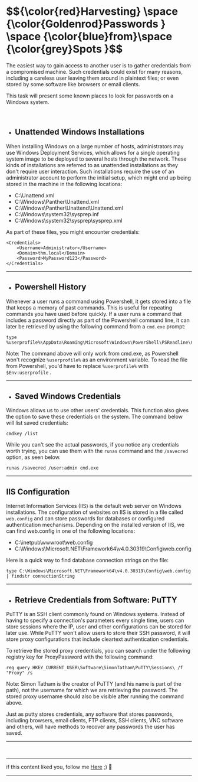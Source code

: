 <h1>$${\color{red}Harvesting} \space {\color{Goldenrod}Passwords } \space {\color{blue}from}\space {\color{grey}Spots }$$</h1>

The easiest way to gain access to another user is to gather credentials from a compromised machine. Such credentials could exist for many reasons, including a careless user leaving them around in plaintext files; or even stored by some software like browsers or email clients.

This task will present some known places to look for passwords on a Windows system.

<br>

* ## Unattended Windows Installations

When installing Windows on a large number of hosts, administrators may use Windows Deployment Services, which allows for a single operating system image to be deployed to several hosts through the network. These kinds of installations are referred to as unattended installations as they don't require user interaction. Such installations require the use of an administrator account to perform the initial setup, which might end up being stored in the machine in the following locations:

  * C:\Unattend.xml
  * C:\Windows\Panther\Unattend.xml
  * C:\Windows\Panther\Unattend\Unattend.xml
  * C:\Windows\system32\sysprep.inf
  * C:\Windows\system32\sysprep\sysprep.xml

As part of these files, you might encounter credentials:

```
<Credentials>
    <Username>Administrator</Username>
    <Domain>thm.local</Domain>
    <Password>MyPassword123</Password>
</Credentials>
```
*****



* ## Powershell History

Whenever a user runs a command using Powershell, it gets stored into a file that keeps a memory of past commands. This is useful for repeating commands you have used before quickly. If a user runs a command that includes a password directly as part of the Powershell command line, it can later be retrieved by using the following command from a ```cmd.exe``` prompt:

```
type %userprofile%\AppData\Roaming\Microsoft\Windows\PowerShell\PSReadline\ConsoleHost_history.txt
```

Note: The command above will only work from cmd.exe, as Powershell won't recognize ```%userprofile%``` as an environment variable. To read the file from Powershell, you'd have to replace ```%userprofile%``` with ```$Env:userprofile``` . 

*******


* ## Saved Windows Credentials

Windows allows us to use other users' credentials. This function also gives the option to save these credentials on the system. The command below will list saved credentials:

```
cmdkey /list
```

While you can't see the actual passwords, if you notice any credentials worth trying, you can use them with the ```runas``` command and the ```/savecred``` option, as seen below.

```
runas /savecred /user:admin cmd.exe
```

*******


## IIS Configuration

Internet Information Services (IIS) is the default web server on Windows installations. The configuration of websites on IIS is stored in a file called ```web.config``` and can store passwords for databases or configured authentication mechanisms. Depending on the installed version of IIS, we can find web.config in one of the following locations:

  * C:\inetpub\wwwroot\web.config
  * C:\Windows\Microsoft.NET\Framework64\v4.0.30319\Config\web.config

Here is a quick way to find database connection strings on the file:

```
type C:\Windows\Microsoft.NET\Framework64\v4.0.30319\Config\web.config | findstr connectionString
```

********


* ## Retrieve Credentials from Software: PuTTY

PuTTY is an SSH client commonly found on Windows systems. Instead of having to specify a connection's parameters every single time, users can store sessions where the IP, user and other configurations can be stored for later use. While PuTTY won't allow users to store their SSH password, it will store proxy configurations that include cleartext authentication credentials.

To retrieve the stored proxy credentials, you can search under the following registry key for ProxyPassword with the following command:

```
reg query HKEY_CURRENT_USER\Software\SimonTatham\PuTTY\Sessions\ /f "Proxy" /s
```

Note: Simon Tatham is the creator of PuTTY (and his name is part of the path), not the username for which we are retrieving the password. The stored proxy username should also be visible after running the command above.

Just as putty stores credentials, any software that stores passwords, including browsers, email clients, FTP clients, SSH clients, VNC software and others, will have methods to recover any passwords the user has saved.

*****





<br>

******
if this content liked you, follow me [Here](https://github.com/4bo4yman) ;) :tada:
*****






